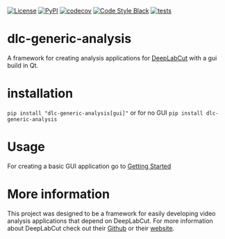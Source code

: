 [![License](https://img.shields.io/pypi/l/dlc-generic-analysis.svg?color=green)](https://github.com/SurgicalPhotonics/dlc-generic-analysis/raw/main/LICENSE)
[![PyPI](https://img.shields.io/pypi/v/aemotrics.svg?color=green)](https://pypi.org/project/dlc-generic-analysis)
[![codecov](https://codecov.io/gh/SurgicalPhotonics/dlc-generic-analysis/branch/main/graph/badge.svg?token=VVV5ZKD8OL)](https://codecov.io/gh/SurgicalPhotonics/dlc-generic-analysis)
[![Code Style Black](https://img.shields.io/badge/code%20style-black-000000.svg)](https://github.com/psf/black)
[![tests](https://github.com/SurgicalPhotonics/dlc-generic-analysis/actions/workflows/test.yml/badge.svg)](https://github.com/SurgicalPhotonics/dlc-generic-analysis/actions/workflows/test.yml)


# dlc-generic-analysis

A framework for creating analysis applications for [DeepLabCut](https://github.com/deeplabcut/deeplabcut) with a gui build in Qt.


# installation
`pip install "dlc-generic-analysis[gui]"` or for no GUI `pip install dlc-generic-analysis`

# Usage

For creating a basic GUI application go to [Getting Started](docs/getting_started.md)

# More information

This project was designed to be a framework for easily developing video analysis applications that depend on DeepLabCut.
For more information about DeepLabCut check out their [Github](https://github.com/deeplabcut/deeplabcut) or their 
[website](http://deeplabcut.org).
